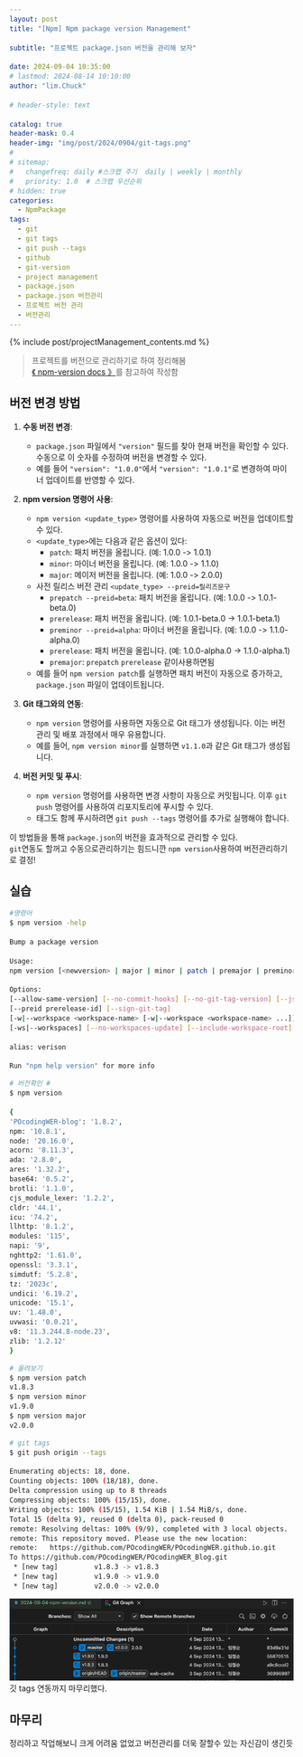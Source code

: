 ```yaml
---
layout: post
title: "[Npm] Npm package version Management"

subtitle: "프로젝트 package.json 버전을 관리해 보자"

date: 2024-09-04 10:35:00
# lastmod: 2024-08-14 10:10:00
author: "lim.Chuck"

# header-style: text

catalog: true
header-mask: 0.4
header-img: "img/post/2024/0904/git-tags.png"
#
# sitemap:
#   changefreq: daily #스크랩 주기  daily | weekly | monthly
#   priority: 1.0  # 스크랩 우선순위
# hidden: true
categories:
  - NpmPackage
tags:
  - git
  - git tags
  - git push --tags
  - github
  - git-version
  - project management
  - package.json
  - package.json 버전관리
  - 프로젝트 버전 관리
  - 버전관리
---
```


{% include post/projectManagement_contents.md %}

> 프로젝트를 버전으로 관리하기로 하여 정리해봄  
> [ 《 npm-version docs 》](https://docs.npmjs.com/cli/v8/commands/npm-version)를 참고하여 작성함

## 버전 변경 방법

1. **수동 버전 변경**:

   - `package.json` 파일에서 `"version"` 필드를 찾아 현재 버전을 확인할 수 있다. 수동으로 이 숫자를 수정하여 버전을 변경할 수 있다.
   - 예를 들어 `"version": "1.0.0"`에서 `"version": "1.0.1"`로 변경하여 마이너 업데이트를 반영할 수 있다.

2. **npm version 명령어 사용**:

   - `npm version <update_type>` 명령어를 사용하여 자동으로 버전을 업데이트할 수 있다.
   - `<update_type>`에는 다음과 같은 옵션이 있다:
     - `patch`: 패치 버전을 올립니다. (예: 1.0.0 -> 1.0.1)
     - `minor`: 마이너 버전을 올립니다. (예: 1.0.0 -> 1.1.0)
     - `major`: 메이저 버전을 올립니다. (예: 1.0.0 -> 2.0.0)
   - 사전 릴리스 버전 관리 `<update_type> --preid=릴리즈문구`
     - `prepatch --preid=beta`: 패치 버전을 올립니다. (예: 1.0.0 -> 1.0.1-beta.0)
     - `prerelease`: 패치 버전을 올립니다. (예: 1.0.1-beta.0 -> 1.0.1-beta.1)
     - `preminor --preid=alpha`: 마이너 버전을 올립니다. (예: 1.0.0 -> 1.1.0-alpha.0)
     - `prerelease`: 패치 버전을 올립니다. (예: 1.0.0-alpha.0 -> 1.1.0-alpha.1)
     - `premajor`: `prepatch` `prerelease` 같이사용하면됨
   - 예를 들어 `npm version patch`를 실행하면 패치 버전이 자동으로 증가하고, `package.json` 파일이 업데이트됩니다.

3. **Git 태그와의 연동**:

   - `npm version` 명령어를 사용하면 자동으로 Git 태그가 생성됩니다. 이는 버전 관리 및 배포 과정에서 매우 유용합니다.
   - 예를 들어, `npm version minor`를 실행하면 `v1.1.0`과 같은 Git 태그가 생성됩니다.

4. **버전 커밋 및 푸시**:
   - `npm version` 명령어를 사용하면 변경 사항이 자동으로 커밋됩니다. 이후 `git push` 명령어를 사용하여 리포지토리에 푸시할 수 있다.
   - 태그도 함께 푸시하려면 `git push --tags` 명령어를 추가로 실행해야 합니다.

이 방법들을 통해 `package.json`의 버전을 효과적으로 관리할 수 있다.  
`git`연동도 할꺼고 수동으로관리하기는 힘드니깐 `npm version`사용하여 버전관리하기로 결정!

## 실습

```bash
#명령어
$ npm version -help

Bump a package version

Usage:
npm version [<newversion> | major | minor | patch | premajor | preminor | prepatch | prerelease | from-git]

Options:
[--allow-same-version] [--no-commit-hooks] [--no-git-tag-version] [--json]
[--preid prerelease-id] [--sign-git-tag]
[-w|--workspace <workspace-name> [-w|--workspace <workspace-name> ...]]
[-ws|--workspaces] [--no-workspaces-update] [--include-workspace-root]

alias: verison

Run "npm help version" for more info
```

```bash
# 버전확인 #
$ npm version

{
'POcodingWER-blog': '1.8.2',
npm: '10.8.1',
node: '20.16.0',
acorn: '8.11.3',
ada: '2.8.0',
ares: '1.32.2',
base64: '0.5.2',
brotli: '1.1.0',
cjs_module_lexer: '1.2.2',
cldr: '44.1',
icu: '74.2',
llhttp: '8.1.2',
modules: '115',
napi: '9',
nghttp2: '1.61.0',
openssl: '3.3.1',
simdutf: '5.2.8',
tz: '2023c',
undici: '6.19.2',
unicode: '15.1',
uv: '1.48.0',
uvwasi: '0.0.21',
v8: '11.3.244.8-node.23',
zlib: '1.2.12'
}
```

```bash
# 올려보기
$ npm version patch
v1.8.3
$ npm version minor
v1.9.0
$ npm version major
v2.0.0
```

```bash
# git tags
$ git push origin --tags

Enumerating objects: 18, done.
Counting objects: 100% (18/18), done.
Delta compression using up to 8 threads
Compressing objects: 100% (15/15), done.
Writing objects: 100% (15/15), 1.54 KiB | 1.54 MiB/s, done.
Total 15 (delta 9), reused 0 (delta 0), pack-reused 0
remote: Resolving deltas: 100% (9/9), completed with 3 local objects.
remote: This repository moved. Please use the new location:
remote:   https://github.com/POcodingWER/POcodingWER.github.io.git
To https://github.com/POcodingWER/POcodingWER_Blog.git
 * [new tag]         v1.8.3 -> v1.8.3
 * [new tag]         v1.9.0 -> v1.9.0
 * [new tag]         v2.0.0 -> v2.0.0
```

![](/img/post/2024/0904/git-tags.png)
깃 tags 연동까지 마무리했다.

## 마무리

정리하고 작업해보니 크게 어려움 없었고 버전관리를 더욱 잘할수 있는 자신감이 생긴듯
